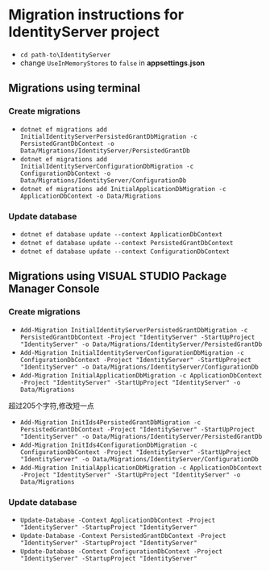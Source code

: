 ﻿# Migration instructions for IdentityServer project

* `cd path-to\IdentityServer`
* change `UseInMemoryStores` to `false` in **appsettings.json**

## Migrations using terminal

### Create migrations
* `dotnet ef migrations add InitialIdentityServerPersistedGrantDbMigration -c PersistedGrantDbContext -o Data/Migrations/IdentityServer/PersistedGrantDb`
* `dotnet ef migrations add InitialIdentityServerConfigurationDbMigration -c ConfigurationDbContext -o Data/Migrations/IdentityServer/ConfigurationDb`
* `dotnet ef migrations add InitialApplicationDbMigration -c ApplicationDbContext -o Data/Migrations`

### Update database
* `dotnet ef database update --context ApplicationDbContext`
* `dotnet ef database update --context PersistedGrantDbContext`
* `dotnet ef database update --context ConfigurationDbContext`


## Migrations using  VISUAL STUDIO Package Manager Console

### Create migrations
* `Add-Migration InitialIdentityServerPersistedGrantDbMigration -c PersistedGrantDbContext -Project "IdentityServer" -StartUpProject "IdentityServer" -o Data/Migrations/IdentityServer/PersistedGrantDb`
* `Add-Migration InitialIdentityServerConfigurationDbMigration -c ConfigurationDbContext -Project "IdentityServer" -StartUpProject "IdentityServer" -o Data/Migrations/IdentityServer/ConfigurationDb`
* `Add-Migration InitialApplicationDbMigration -c ApplicationDbContext -Project "IdentityServer" -StartUpProject "IdentityServer" -o Data/Migrations`

超过205个字符,修改短一点
* `Add-Migration InitIds4PersistedGrantDbMigration -c PersistedGrantDbContext -Project "IdentityServer" -StartUpProject "IdentityServer" -o Data/Migrations/IdentityServer/PersistedGrantDb`
* `Add-Migration InitIds4ConfigurationDbMigration -c ConfigurationDbContext -Project "IdentityServer" -StartUpProject "IdentityServer" -o Data/Migrations/IdentityServer/ConfigurationDb`
* `Add-Migration InitialApplicationDbMigration -c ApplicationDbContext -Project "IdentityServer" -StartUpProject "IdentityServer" -o Data/Migrations`

### Update database
* `Update-Database -Context ApplicationDbContext -Project "IdentityServer" -StartupProject "IdentityServer"`
* `Update-Database -Context PersistedGrantDbContext -Project "IdentityServer" -StartupProject "IdentityServer"`
* `Update-Database -Context ConfigurationDbContext -Project "IdentityServer" -StartupProject "IdentityServer"`
